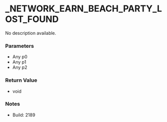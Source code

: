 # _NETWORK_EARN_BEACH_PARTY_LOST_FOUND

No description available.

### Parameters
* Any p0
* Any p1
* Any p2

### Return Value
* void

### Notes
* Build: 2189

